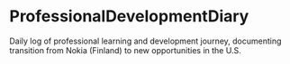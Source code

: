 # ProfessionalDevelopmentDiary
Daily log of professional learning and development journey, documenting transition from Nokia (Finland) to new opportunities in the U.S.
